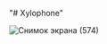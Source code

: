 "# Xylophone"

![Снимок экрана (574)](https://user-images.githubusercontent.com/75679949/143447201-4f75aa02-7a07-40e4-a241-fa6cd28d4465.png)
